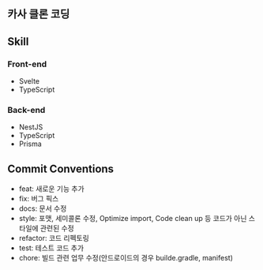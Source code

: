 ## 카사 클론 코딩

## Skill
### Front-end
- Svelte
- TypeScript

### Back-end
- NestJS
- TypeScript
- Prisma

## Commit Conventions
- feat: 새로운 기능 추가
- fix: 버그 픽스 
- docs: 문서 수정
- style: 포맷,  세미콜론 수정, Optimize import, Code clean up 등 코드가 아닌 스타일에 관련된 수정
- refactor: 코드 리펙토링
- test: 테스트 코드 추가
- chore: 빌드 관련 업무 수정(안드로이드의 경우 builde.gradle, manifest)